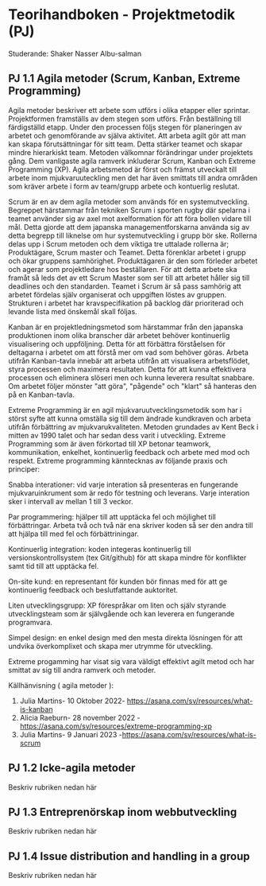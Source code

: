 # Teorihandboken - Projektmetodik (PJ)
Studerande: Shaker Nasser Albu-salman 

## PJ 1.1 Agila metoder (Scrum, Kanban, Extreme Programming)

Agila metoder beskriver ett arbete som utförs i olika etapper eller sprintar. Projektformen framställs av dem stegen som utförs. Från beställning till färdigställd etapp. Under den processen följs stegen för planeringen av arbetet och genomförande av själva aktivitet. Att arbeta agilt gör att man kan skapa förutsättningar för sitt team. Detta stärker teamet och skapar mindre hierarkiskt team. Metoden välkomnar förändringar under projektets gång. Dem vanligaste agila ramverk inkluderar Scrum, Kanban och Extreme Programming (XP). Agila arbetsmetod är först och främst utveckalt till arbete inom mjukvaruuteckling men det har även smittats till andra områden som kräver arbete i form av team/grupp arbete och kontuerlig reslutat.

Scrum är en av dem agila metoder som används för en systemutveckling. Begreppet härstammar från tekniken Scrum i sporten rugby där spelarna i teamet använder sig av axel mot axelformation för att föra bollen vidare till mål. Detta gjorde att dem japanska managementforskarna använda sig av detta begrepp till liknelse om hur systemutveckling i grupp bör ske. 
Rollerna delas upp i Scrum metoden och dem viktiga tre uttalade rollerna är; Produktägare, Scrum master och Teamet. Detta förenklar arbetet i grupp och ökar gruppens samhörighet. 
Produktägaren är den som förleder arbetet och agerar som projektledare hos beställaren. För att detta arbete ska framåt så leds det av ett Scrum Master som ser till att arbetet håller sig till deadlines och den standarden. Teamet i Scrum är så pass samhörig att arbetet fördelas själv organiserat och uppgiften löstes av gruppen. 
Strukturen i arbetet har kravspecifikation på backlog där prioriterad och levande lista med önskemål skall följas. 

Kanban är en projektledningsmetod som härstammar från den japanska produktionen inom olika branscher där arbetet behöver kontinuerlig visualisering och uppföljning. Detta för att förbättra förståelsen för deltagarna i arbetet om att förstå mer om vad som behöver göras. Arbeta utifrån Kanban-tavla innebär att arbeta utifrån att visualisera arbetsflödet, styra processen och maximera resultaten. Detta för att kunna effektivera processen och eliminera slöseri men och kunna leverera resultat snabbare. Om arbetet följer mönster "att göra", "pågende" och "klart" så hanteras den på en Kanban-tavla. 

Extreme Programming är en agil mjukvaruutvecklingsmetodik som har i störst syfte att kunna omställa sig till dem ändrade kundkraven och arbeta utifrån förbättring av mjukvarukvaliteten. Metoden grundades av Kent Beck i mitten av 1990 talet och har sedan dess varit i utveckling. Extreme Programming som är även förkortad till XP betonar teamwork, kommunikation, enkelhet, kontinuerlig feedback och arbete med mod och respekt.
Extreme programming känntecknas av följande praxis och principer:

Snabba interationer: vid varje interation så presenteras en fungerande mjukvaruinkrument som är redo för testning och leverans. Varje interation sker i intervall av mellan 1 till 3 veckor.

Par programmering: hjälper till att upptäcka fel och möjlighet till förbättringar. Arbeta två och två när ena skriver koden så ser den andra till att hjälpa till med fel och förbättriningar. 

Kontinuerlig integration: koden integeras kontinuerlig till versionskontrollsystem (tex Git/github) för att skapa mindre för konflikter samt tid till att upptäcka fel. 

On-site kund: en representant för kunden bör finnas med för att ge kontinuerlig feedback och beslutfattande auktoritet. 

Liten utvecklingsgrupp: XP förespråkar om liten och själv styrande utvecklingsteam som är självgående och kan leverera en fungerande programvara. 

Simpel design: en enkel design med den mesta direkta lösningen för att undvika överkomplixet och skapa mer utrymme för utveckling. 

Extreme progamming har visat sig vara väldigt effektivt agilt metod och har smittat av sig till andra ramverk och metoder. 

Källhänvisning ( agila metoder ): 
1. Julia Martins- 10 Oktober 2022- https://asana.com/sv/resources/what-is-kanban
2. Alicia Raeburn- 28 november 2022 -https://asana.com/sv/resources/extreme-programming-xp
3. Julia Martins- 9 Januari 2023 -https://asana.com/sv/resources/what-is-scrum 



## PJ 1.2 Icke-agila metoder
Beskriv rubriken nedan här


## PJ 1.3 Entreprenörskap inom webbutveckling
Beskriv rubriken nedan här

## PJ 1.4 Issue distribution and handling in a group
Beskriv rubriken nedan här


